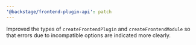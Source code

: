 ```yaml
---
'@backstage/frontend-plugin-api': patch
---
```


Improved the types of `createFrontendPlugin` and `createFrontendModule` so that errors due to incompatible options are indicated more clearly.
